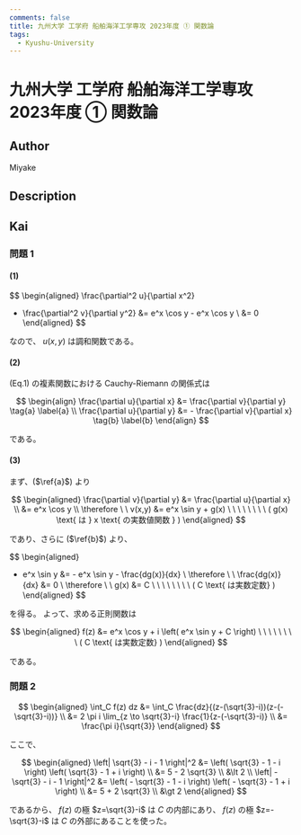```yaml
---
comments: false
title: 九州大学 工学府 船舶海洋工学専攻 2023年度 ① 関数論
tags:
  - Kyushu-University
---
```

# 九州大学 工学府 船舶海洋工学専攻 2023年度 ① 関数論

## **Author**
Miyake

## **Description**

## **Kai**
### 問題 1
#### (1)

$$
\begin{aligned}
\frac{\partial^2 u}{\partial x^2}
+ \frac{\partial^2 v}{\partial y^2}
&= e^x \cos y - e^x \cos y
\\
&= 0
\end{aligned}
$$

なので、 $u(x,y)$ は調和関数である。

#### (2)
(Eq.1) の複素関数における Cauchy-Riemann の関係式は

$$
\begin{align}
\frac{\partial u}{\partial x}
&= \frac{\partial v}{\partial y}
\tag{a} \label{a}
\\
\frac{\partial u}{\partial y}
&= - \frac{\partial v}{\partial x}
\tag{b} \label{b}
\end{align}
$$

である。

#### (3)
まず、($\ref{a}$) より

$$
\begin{aligned}
\frac{\partial v}{\partial y}
&= \frac{\partial u}{\partial x}
\\
&= e^x \cos y
\\
\therefore \ \ 
v(x,y) &= e^x \sin y + g(x)
\ \ \ \ \ \ \ \ ( g(x) \text{ は } x \text{ の実数値関数 } )
\end{aligned}
$$

であり、さらに ($\ref{b}$) より、

$$
\begin{aligned}
- e^x \sin y &= - e^x \sin y - \frac{dg(x)}{dx}
\\
\therefore \ \ 
\frac{dg(x)}{dx} &= 0
\\
\therefore \ \ 
g(x) &= C
\ \ \ \ \ \ \ \ ( C \text{ は実数定数} )
\end{aligned}
$$

を得る。
よって、求める正則関数は

$$
\begin{aligned}
f(z)
&= e^x \cos y + i \left( e^x \sin y + C \right)
\ \ \ \ \ \ \ \ ( C \text{ は実数定数} )
\end{aligned}
$$

である。

### 問題 2

$$
\begin{aligned}
\int_C f(z) dz
&= \int_C \frac{dz}{(z-(\sqrt{3}-i))(z-(-\sqrt{3}-i))}
\\
&= 2 \pi i \lim_{z \to \sqrt{3}-i} \frac{1}{z-(-\sqrt{3}-i)}
\\
&= \frac{\pi i}{\sqrt{3}}
\end{aligned}
$$

ここで、

$$
\begin{aligned}
\left| \sqrt{3} - i - 1 \right|^2
&= \left( \sqrt{3} - 1 - i \right) \left( \sqrt{3} - 1 + i \right)
\\
&= 5 - 2 \sqrt{3}
\\
&\lt 2
\\
\left| - \sqrt{3} - i - 1 \right|^2
&= \left( - \sqrt{3} - 1 - i \right)
\left( - \sqrt{3} - 1 + i \right)
\\
&= 5 + 2 \sqrt{3}
\\
&\gt 2
\end{aligned}
$$

であるから、 $f(z)$ の極 $z=\sqrt{3}-i$ は $C$ の内部にあり、
$f(z)$ の極 $z=-\sqrt{3}-i$ は $C$ の外部にあることを使った。
